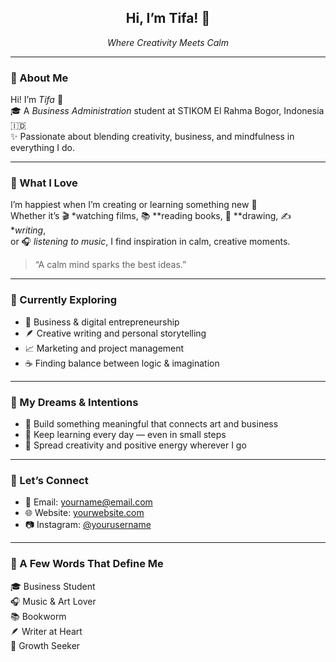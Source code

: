 <!-- 💜 Minimalist & Elegant Profile -->
<h2 align="center">Hi, I’m Tifa! 🌸</h2>
<p align="center">
  <em>Where Creativity Meets Calm</em>
</p>

---

### 🌷 About Me
Hi! I’m *Tifa* 💜  
🎓 A *Business Administration* student at STIKOM El Rahma Bogor, Indonesia 🇮🇩  
✨ Passionate about blending creativity, business, and mindfulness in everything I do.

---

### 🎨 What I Love
I’m happiest when I’m creating or learning something new 🌿  
Whether it’s 🎬 *watching films, 📚 **reading books, 🎨 **drawing, ✍️ **writing*,  
or 🎧 *listening to music*, I find inspiration in calm, creative moments.  

> “A calm mind sparks the best ideas.”

---

### 🌼 Currently Exploring
- 💼 Business & digital entrepreneurship  
- 🪶 Creative writing and personal storytelling  
- 📈 Marketing and project management  
- ☕ Finding balance between logic & imagination  

---

### 💫 My Dreams & Intentions
- 🌸 Build something meaningful that connects art and business  
- 🌿 Keep learning every day — even in small steps  
- 💜 Spread creativity and positive energy wherever I go  

---

### 💌 Let’s Connect
- 📧 Email: yourname@email.com  
- 🌐 Website: [yourwebsite.com](#)  
- 📷 Instagram: [@yourusername](#)  

---

### 🌈 A Few Words That Define Me
🎓 Business Student  
🎧 Music & Art Lover  
📚 Bookworm  
🪶 Writer at Heart  
🌱 Growth Seeker
